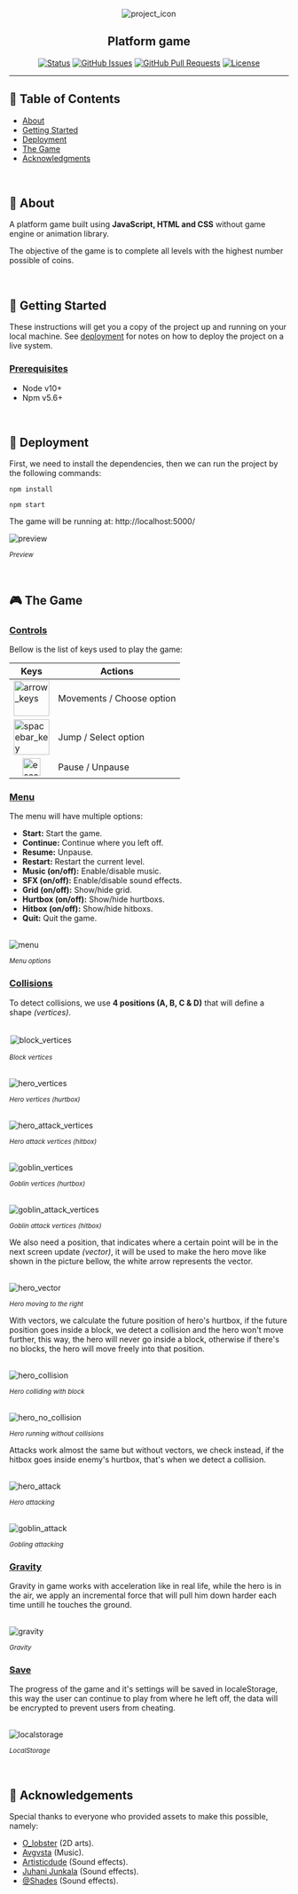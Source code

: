 <p align="center">
 <img src="./preview/icon.png" alt="project_icon">
</p>

<h2 align="center">Platform game</h2>

<div align="center">

[![Status](https://img.shields.io/badge/status-active-success.svg)]()
[![GitHub Issues](https://img.shields.io/github/issues/rabie-snoussi/platform-game.svg)](https://github.com/rabie-snoussi/platform-game/issues)
[![GitHub Pull Requests](https://img.shields.io/github/issues-pr/rabie-snoussi/platform-game.svg)](https://github.com/rabie-snoussi/platform-game/pulls)
[![License](https://img.shields.io/badge/license-MIT-blue.svg)](/LICENSE)

</div>

---

## 📝 Table of Contents

- [About](#about)
- [Getting Started](#getting_started)
- [Deployment](#deployment)
- [The Game](#game)
- [Acknowledgments](#acknowledgement)

<br>

## 🧐 About <a name = "about"></a>

A platform game built using **JavaScript, HTML and CSS** without game engine or animation library.

The objective of the game is to complete all levels with the highest number possible of coins.

<br>

## 🏁 Getting Started <a name = "getting_started"></a>

These instructions will get you a copy of the project up and running on your local machine. See [deployment](#deployment) for notes on how to deploy the project on a live system.

### <u>**Prerequisites**</u>

- Node v10+
- Npm v5.6+

<br>

## 🚀 Deployment <a name="deployment"></a>

First, we need to install the dependencies, then we can run the project by the following commands:

```
npm install

npm start
```

The game will be running at: http://localhost:5000/

<img src="./preview/preview.gif" alt="preview" />

<sup>_Preview_</sup>

<br>

## 🎮 The Game <a name="game"></a>

### <u>**Controls**</u>

Bellow is the list of keys used to play the game:

| Keys                                                                                                                                                           | Actions                   |
| -------------------------------------------------------------------------------------------------------------------------------------------------------------- | ------------------------- |
| <img width=64px height=64px src="./preview/arrow_keys.jpg" alt="arrow_keys">                                                                                   | Movements / Choose option |
| <img width=64px height=64px src="./preview/spacebar_key.jpg" alt="spacebar_key">                                                                               | Jump / Select option      |
| <div style="display: flex; justify-content: center;" width=64px height=64px><img width=32px height=32px src="./preview/escape_key.jpg" alt="escape_key"></div> | Pause / Unpause           |

### <u>**Menu**</u>

The menu will have multiple options:

- **Start:** Start the game.
- **Continue:** Continue where you left off.
- **Resume:** Unpause.
- **Restart:** Restart the current level.
- **Music (on/off):** Enable/disable music.
- **SFX (on/off):** Enable/disable sound effects.
- **Grid (on/off):** Show/hide grid.
- **Hurtbox (on/off):** Show/hide hurtboxs.
- **Hitbox (on/off):** Show/hide hitboxs.
- **Quit:** Quit the game.

<br>

<img src="./preview/menu.gif" alt="menu">

<sup>_Menu options_</sup>

### <u>**Collisions**</u>

To detect collisions, we use **4 positions (A, B, C & D)** that will define a shape _(vertices)_.

<br>

<img style="border: 2px white solid;" src="./preview/block_vertices.jpeg" alt="block_vertices">

<sup>_Block vertices_</sup>

<br>

<img src="./preview/hero_vertices.jpg" alt="hero_vertices">

<sup>_Hero vertices (hurtbox)_</sup>

<br>

<img src="./preview/hero_attack_vertices.jpeg" alt="hero_attack_vertices">

<sup>_Hero attack vertices (hitbox)_</sup>

<br>

<img src="./preview/goblin_vertices.jpg" alt="goblin_vertices">

<sup>_Goblin vertices (hurtbox)_</sup>

<br>

<img src="./preview/goblin_attack_vertices.jpg" alt="goblin_attack_vertices">

<sup>_Goblin attack vertices (hitbox)_</sup>

We also need a position, that indicates where a certain point will be in the next screen update _(vector)_, it will be used to make the hero move like shown in the picture bellow, the white arrow represents the vector.

<br>

<img src="./preview/hero_vector.gif" alt="hero_vector">

<sup>_Hero moving to the right_</sup>

With vectors, we calculate the future position of hero's hurtbox, if the future position goes inside a block, we detect a collision and the hero won't move further, this way, the hero will never go inside a block, otherwise if there's no blocks, the hero will move freely into that position.

<br>

<img src="./preview/hero_collision.gif" alt="hero_collision">

<sup>_Hero colliding with block_</sup>

<br>

<img src="./preview/hero_no_collision.gif" alt="hero_no_collision">

<sup>_Hero running without collisions_</sup>

Attacks work almost the same but without vectors, we check instead, if the hitbox goes inside enemy's hurtbox, that's when we detect a collision.

<br>

<img src="./preview/hero_attack.gif" alt="hero_attack">

<sup>_Hero attacking_</sup>

<br>

<img src="./preview/goblin_attack.gif" alt="goblin_attack">

<sup>_Gobling attacking_</sup>

### <u>**Gravity**</u>

Gravity in game works with acceleration like in real life, while the hero is in the air, we apply an incremental force that will pull him down harder each time untill he touches the ground.

<br>

<img src="./preview/gravity.gif" alt="gravity">

<sup>_Gravity_</sup>

### <u>**Save**</u>

The progress of the game and it's settings will be saved in localeStorage, this way the user can continue to play from where he left off, the data will be encrypted to prevent users from cheating.

<br>

<img src="./preview/localstorage.png" alt="localstorage">

<sup>_LocalStorage_</sup>

<br>

## 🎉 Acknowledgements <a name = "acknowledgement"></a>

Special thanks to everyone who provided assets to make this possible, namely:

- [O_lobster](https://twitter.com/sir_shazam) (2D arts).
- [Avgvsta](https://opengameart.org/users/avgvsta) (Music).
- [Artisticdude](https://opengameart.org/users/artisticdude) (Sound effects).
- [Juhani Junkala](https://juhanijunkala.com/) (Sound effects).
- [@Shades](https://soundcloud.com/noshades) (Sound effects).

